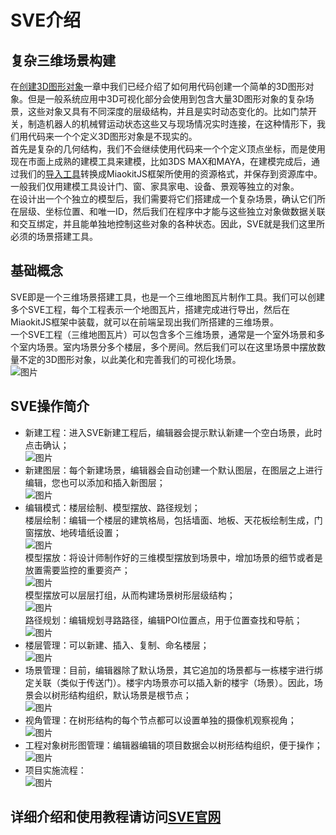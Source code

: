 # SVE介绍

## 复杂三维场景构建
在[创建3D图形对象]()一章中我们已经介绍了如何用代码创建一个简单的3D图形对象。但是一般系统应用中3D可视化部分会使用到包含大量3D图形对象的复杂场景，这些对象又具有不同深度的层级结构，并且是实时动态变化的。比如门禁开关，制造机器人的机械臂运动状态这些又与现场情况实时连接，在这种情形下，我们用代码来一个个定义3D图形对象是不现实的。  
首先是复杂的几何结构，我们不会继续使用代码来一个个定义顶点坐标，而是使用现在市面上成熟的建模工具来建模，比如3DS MAX和MAYA，在建模完成后，通过我们的[导入工具]()转换成MiaokitJS框架所使用的资源格式，并保存到资源库中。一般我们仅用建模工具设计门、窗、家具家电、设备、景观等独立的对象。  
在设计出一个个独立的模型后，我们需要将它们搭建成一个复杂场景，确认它们所在层级、坐标位置、和唯一ID，然后我们在程序中才能与这些独立对象做数据关联和交互绑定，并且能单独地控制这些对象的各种状态。因此，SVE就是我们这里所必须的场景搭建工具。

## 基础概念
SVE即是一个三维场景搭建工具，也是一个三维地图瓦片制作工具。我们可以创建多个SVE工程，每个工程表示一个地图瓦片，搭建完成进行导出，然后在MiaokitJS框架中装载，就可以在前端呈现出我们所搭建的三维场景。  
一个SVE工程（三维地图瓦片）可以包含多个三维场景，通常是一个室外场景和多个室内场景。室内场景分多个楼层，多个房间。然后我们可以在这里场景中摆放数量不定的3D图形对象，以此美化和完善我们的可视化场景。  
![图片](../素材/SVE工程场景结构.jpg)

## SVE操作简介
* 新建工程：进入SVE新建工程后，编辑器会提示默认新建一个空白场景，此时点击确认；  
![图片](../素材/SVE新建工程.jpg)  
* 新建图层：每个新建场景，编辑器会自动创建一个默认图层，在图层之上进行编辑，您也可以添加和插入新图层；  
![图片](../素材/SVE新建图层.jpg)  
* 编辑模式：楼层绘制、模型摆放、路径规划；  
楼层绘制：编辑一个楼层的建筑格局，包括墙面、地板、天花板绘制生成，门窗摆放、地砖墙纸设置；  
![图片](../素材/SVE楼层绘制.jpg)  
模型摆放：将设计师制作好的三维模型摆放到场景中，增加场景的细节或者是放置需要监控的重要资产；  
![图片](../素材/SVE模型摆放.jpg)  
模型摆放可以层层打组，从而构建场景树形层级结构；  
![图片](../素材/SVE模型打组.jpg)  
路径规划：编辑规划寻路路径，编辑POI位置点，用于位置查找和导航；  
![图片](../素材/SVE路径规划.jpg)  
* 楼层管理：可以新建、插入、复制、命名楼层；  
![图片](../素材/SVE楼层管理.jpg)  
* 场景管理：目前，编辑器除了默认场景，其它追加的场景都与一栋楼宇进行绑定关联（类似于传送门）。楼宇内场景亦可以插入新的楼宇（场景）。因此，场景会以树形结构组织，默认场景是根节点；  
![图片](../素材/SVE场景管理.jpg)  
* 视角管理：在树形结构的每个节点都可以设置单独的摄像机观察视角；  
![图片](../素材/SVE视角管理.jpg)  
* 工程对象树形图管理：编辑器编辑的项目数据会以树形结构组织，便于操作；  
![图片](../素材/SVE场景树形图.jpg)  
* 项目实施流程：  
![图片](../素材/SVE实施流程.jpg)

## 详细介绍和使用教程请访问[SVE官网](http://sve.yongtoc.com/)
